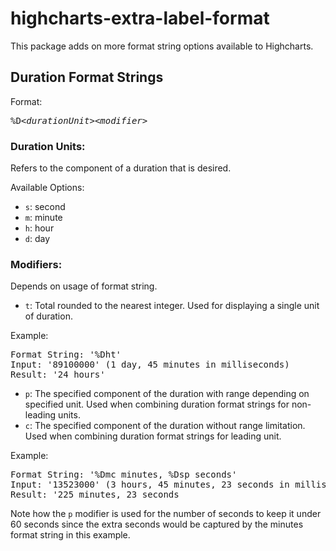 # highcharts-extra-label-format
This package adds on more format string options available to Highcharts.

## Duration Format Strings

Format: <pre>%D<*durationUnit*><*modifier*></pre>

### Duration Units:

Refers to the component of a duration that is desired.

Available Options:
- `s`: second
- `m`: minute
- `h`: hour
- `d`: day


### Modifiers:

Depends on usage of format string.

- `t`: Total rounded to the nearest integer. Used for displaying a single unit of duration.

Example:
<pre>
Format String: '%Dht'
Input: '89100000' (1 day, 45 minutes in milliseconds)
Result: '24 hours'
</pre>

- `p`: The specified component of the duration with range depending on specified unit. Used when combining duration format strings for non-leading units.
- `c`: The specified component of the duration without range limitation. Used when combining duration format strings for leading unit.

Example:
<pre>
Format String: '%Dmc minutes, %Dsp seconds'
Input: '13523000' (3 hours, 45 minutes, 23 seconds in milliseconds)
Result: '225 minutes, 23 seconds
</pre>


Note how the `p` modifier is used for the number of seconds to keep it under 60 seconds since the extra seconds would be captured by the minutes format string in this example.



